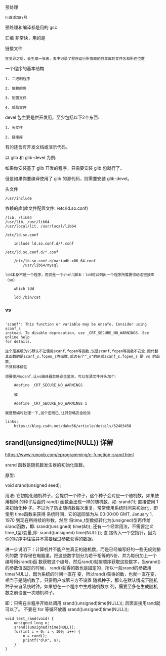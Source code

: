 预处理

    行首添加行号

预处理和编译都是用的 gcc

汇编
    非常快，用的是


链接文件

    在变异之后，会生成一张表，表中记录了程序运行所依赖的共享库的文件名和所在位置


一个程序的基本结构

    1. 二进制程序

    2. 依赖的库

    3. 配置文件

    4. 帮助文件


devel 包主要是供开发用，至少包括以下2个东西:

    1. 头文件

    2. 链接库

有的还含有开发文档或演示代码。

以 glib 和 glib-devel 为例:

如果你安装基于 glib 开发的程序，只需要安装 glib 包就行了。

但是如果你要编译使用了 glib 的源代码，则需要安装 glib-devel。



头文件

    /usr/include


依赖的库(库文件配置文件: /etc/ld.so.conf)

    /lib, /lib64
    /usr/lib, /usr/lib64
    /usr/local/lit, /usr/local/lib64

    /etc/ld.so.conf

        include ld.so.conf.d/*.conf

    /etc/ld.so.conf.d/*.conf

        /etc/ld.so.conf.d/mariadb-x86_64.conf
            /usr/lib64/mysql

    ldd本身不是一个程序，而仅是一个shell脚本：ldd可以列出一个程序所需要得动态链接库（so）
        
        which ldd

        ldd /bin/cat



### vs 

```

'scanf': This function or variable may be unsafe. Consider using scanf_s
instead. To disable deprecation, use _CRT_SECURE_NO_WARNINGS. See online help
for details.

这个是高版的VS默认不让使用scanf,fopen等函数,说是scanf,fopen等函数不安全,而代替
其函数的是scanf_s,fopen_s等函数,后边有个"_s"的形式scanf_s,fopen_s 是 vs 的函数,
不具有移植性

想要使用scanf,让vs编译器忽略安全监测，可以在源文件开头加个:

    #define _CRT_SECURE_NO_WARNINGS

    或

    #define _CRT_SECURE_NO_WARNINGS 1

就是预编时处理一下,加个宏而已,让其忽略安全检测

links:
    https://blog.csdn.net/duke56/article/details/52403458

```

## srand((unsigned)time(NULL)) 详解

https://www.runoob.com/cprogramming/c-function-srand.html

srand 函数是随机数发生器的初始化函数。

原型:

void srand(unsigned seed);

用法: 它初始化随机种子，会提供一个种子，这个种子会对应一个随机数，如果使用相同
的种子后面的 rand() 函数会出现一样的随机数，如: srand(1); 直接使用 1 来初始化种
子。不过为了防止随机数每次重复，常常使用系统时间来初始化，即使用 time函数来获得
系统时间，它的返回值为从 00:00:00 GMT, January 1, 1970 到现在所持续的秒数，然后
将time_t型数据转化为(unsigned)型再传给srand函数，即: srand((unsigned) time(&t));
还有一个经常用法，不需要定义time_t型t变量,即: srand((unsigned) time(NULL)); 直
接传入一个空指针，因为你的程序中往往并不需要经过参数获得的数据。

进一步说明下：计算机并不能产生真正的随机数，而是已经编写好的一些无规则排列的数
字存储在电脑里，把这些数字划分为若干相等的N份，并为每份加上一个编号用srand()函
数获取这个编号，然后rand()就按顺序获取这些数字，当srand()的参数值固定的时候，
rand()获得的数也是固定的，所以一般srand的参数用time(NULL)，因为系统的时间一直在
变，所以rand()获得的数，也就一直在变，相当于是随机数了。只要用户或第三方不设置
随机种子，那么在默认情况下随机种子来自系统时钟。如果想在一个程序中生成随机数序
列，需要至多在生成随机数之前设置一次随机种子。

即：只需在主程序开始处调用 srand((unsigned)time(NULL)); 后面直接用rand就可以了。
不要在 for 等循环放置 srand((unsigned)time(NULL));

```
void test_rand(void) {
    unsigned long n;
    srand((unsigned)time(NULL));
    for(int i = 0; i < 100; i++) {
        n = rand();
        printf("d\n", n);
    }
}
```
